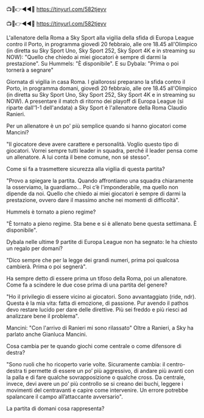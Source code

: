 📺📱👉◄◄🔴 https://tinyurl.com/582tjeyv

📺📱👉◄◄🔴 https://tinyurl.com/582tjeyv


L'allenatore della Roma a Sky Sport alla vigilia della sfida di Europa League contro il Porto, in programma giovedì 20 febbraio, alle ore 18.45 all'Olimpico (in diretta su Sky Sport Uno, Sky Sport 252, Sky Sport 4K e in streaming su NOW): "Quello che chiedo ai miei giocatori è sempre di darmi la prestazione". Su Hummels: "È disponibile". E su Dybala: "Prima o poi tornerà a segnare"

Giornata di vigilia in casa Roma. I giallorossi preparano la sfida contro il Porto, in programma domani, giovedì 20 febbraio, alle ore 18.45 all'Olimpico (in diretta su Sky Sport Uno, Sky Sport 252, Sky Sport 4K e in streaming su NOW). A presentare il match di ritorno dei playoff di Europa League (si riparte dall'1-1 dell'andata) a Sky Sport è l'allenatore della Roma Claudio Ranieri.

Per un allenatore è un po' più semplice quando si hanno giocatori come Mancini?

"Il giocatore deve avere carattere e personalità. Voglio questo tipo di giocatori. Vorrei sempre tutti leader in squadra, perché il leader pensa come un allenatore. A lui conta il bene comune, non sé stesso".

Come si fa a trasmettere sicurezza alla vigilia di questa partita?

"Provo a spiegare la partita. Quando affrontiamo una squadra chiaramente la osserviamo, la guardiamo… Poi c’è l'imponderabile, ma quello non dipende da noi. Quello che chiedo ai miei giocatori è sempre di darmi la prestazione, ovvero dare il massimo anche nei momenti di difficoltà".

Hummels è tornato a pieno regime?

"È tornato a pieno regime. Sta bene e si è allenato bene questa settimana. È disponibile".

Dybala nelle ultime 9 partite di Europa League non ha segnato: le ha chiesto un regalo per domani?

"Dico sempre che per la legge dei grandi numeri, prima poi qualcosa cambierà. Prima o poi segnerà".

Ha sempre detto di essere prima un tifoso della Roma, poi un allenatore. Come fa a scindere le due cose prima di una partita del genere?

"Ho il privilegio di essere vicino ai giocatori. Sono avvantaggiato (ride, ndr). Questa è la mia vita: fatta di emozione, di passione. Pur avendo il pathos devo restare lucido per dare delle direttive. Più sei freddo e più riesci ad analizzare bene il problema".

Mancini: "Con l'arrivo di Ranieri mi sono rilassato" Oltre a Ranieri, a Sky ha parlato anche Gianluca Mancini.

Cosa cambia per te quando giochi come centrale o come difensore di destra?

"Sono ruoli che ho ricoperto varie volte. Sicuramente cambia: il centro-destra ti permette di essere un po’ più aggressivo, di andare più avanti con la palla e di fare qualche sovrapposizione o qualche cross. Da centrale, invece, devi avere un po’ più controllo se si creano dei buchi, leggere i movimenti del centravanti e capire come intervenire. Un errore potrebbe spalancare il campo all’attaccante avversario".

La partita di domani cosa rappresenta?
